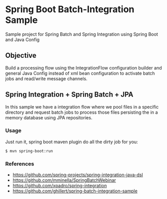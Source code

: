 # Spring Boot Batch-Integration Sample
Sample project for Spring Batch and Spring Integration using Spring Boot and Java Config

## Objective
Build a processing flow using the IntegrationFlow configuration builder and general Java Config instead of xml bean configuration to activate batch jobs and read/write message channels.

## Spring Integration + Spring Batch + JPA
In this sample we have a integration flow where we pool files in a specific directory and request batch jobs to process those files persisting the in a memory database using JPA repositories.

### Usage
Just run it, spring boot maven plugin do all the dirty job for you:

`$ mvn spring-boot:run` 

### References

* https://github.com/spring-projects/spring-integration-java-dsl
* https://github.com/mminella/SpringBatchWebinar
* https://github.com/xpadro/spring-integration
* https://github.com/ghillert/spring-batch-integration-sample
